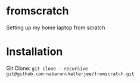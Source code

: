 # fromscratch
Setting up my home laptop from scratch

Installation
===

Git Clone: `git clone --recursive git@github.com:nabarunchatterjee/fromscratch.git`
